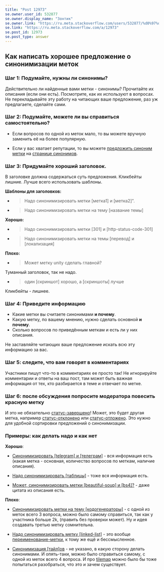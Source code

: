 ```yaml
---
title: "Post 12973"
se.owner.user_id: 532877
se.owner.display_name: "Зонтик"
se.owner.link: "https://ru.meta.stackoverflow.com/users/532877/%d0%97%d0%be%d0%bd%d1%82%d0%b8%d0%ba"
se.link: "https://ru.meta.stackoverflow.com/a/12973"
se.post_id: 12973
se.post_type: answer
---
```

<h2>Как написать хорошее предложение о синонимизации меток</h2>
<h3>Шаг 1: Подумайте, нужны ли синонимы?</h3>
<p>Действительно ли найденные вами метки - синонимы? Прочитайте их описания (если они есть). Посмотрите, как их используют в вопросах. Не перекладывайте эту работу на читающих ваше предложение, раз уж предлагаете, сделайте сами.</p>
<h3>Шаг 2: Подумайте, можете ли вы справиться самостоятельно?</h3>
<ul>
<li><p>Если вопросов по одной из меток мало, то вы можете вручную заменить её на более популярную.</p>
</li>
<li><p>Если у вас хватает репутации, то вы можете <a href="https://ru.stackoverflow.com/help/privileges/suggest-tag-synonyms">предложить синоним метки</a> на <a href="https://ru.stackoverflow.com/tags/synonyms">странице синонимов</a>.</p>
</li>
</ul>
<h3>Шаг 3: Придумайте хороший заголовок.</h3>
<p>В заголовке должна содержаться суть предложения. Кликбейты лишние. Лучше всего использовать шаблоны.</p>
<p><strong>Шаблоны для заголовков:</strong></p>
<ul>
<li>
<blockquote>
<p>Надо синонимизировать метки [метка1] и [метка2]&quot;.</p>
</blockquote>
</li>
<li>
<blockquote>
<p>Надо синонимизировать метки на тему [название темы]</p>
</blockquote>
</li>
</ul>
<p><strong>Хорошо:</strong></p>
<ul>
<li>
<blockquote>
<p>Надо синонимизировать метки [301] и [http-status-code-301]</p>
</blockquote>
</li>
<li>
<blockquote>
<p>Надо синонимизировать метки на темы [перевод] и [локализация]</p>
</blockquote>
</li>
</ul>
<p><strong>Плохо:</strong></p>
<ul>
<li>
<blockquote>
<p>Может метку unity сделать главной?</p>
</blockquote>
</li>
</ul>
<p>Туманный заголовок, так не надо.</p>
<ul>
<li>
<blockquote>
<p>один [скриншот] хорошо, а [скриншоты] лучше</p>
</blockquote>
</li>
</ul>
<p>Кликбейты - лишнее.</p>
<h3>Шаг 4: Приведите информацию</h3>
<ul>
<li>Какие метки вы считаете синонимами <strong>и почему</strong>.</li>
<li>Какую метку, по вашему мнению, нужно сделать основной <strong>и почему</strong>.</li>
<li>Сколько вопросов по приведённым меткам и есть ли у них описания.</li>
</ul>
<p>Не заставляйте читающих ваше предложение искать всю эту информацию за вас.</p>
<h3>Шаг 5: следите, что вам говорят в комментариях</h3>
<p>Участники пишут что-то в комментариях ее просто так! Не игнорируйте комментарии и ответы на ваш пост, там может быть важная информация от тех, кто разбирается в теме и отвечает по метке.</p>
<h3>Шаг 6: после обсуждения попросите модератора повесить красную метку</h3>
<p>И это не обязательно <a href="/questions/tagged/%d1%81%d1%82%d0%b0%d1%82%d1%83%d1%81-%d0%b7%d0%b0%d0%b2%d0%b5%d1%80%d1%88%d0%b5%d0%bd%d0%be" class="post-tag moderator-tag" title="показать вопросы с меткой [статус-завершено]" aria-label="показать вопросы с меткой [статус-завершено]" rel="tag" aria-labelledby="tag-статус-завершено-tooltip-container">статус-завершено</a>! Может, это будет другая метка, например <a href="/questions/tagged/%d1%81%d1%82%d0%b0%d1%82%d1%83%d1%81-%d0%be%d1%82%d0%ba%d0%bb%d0%be%d0%bd%d0%b5%d0%bd%d0%be" class="post-tag moderator-tag" title="показать вопросы с меткой [статус-отклонено]" aria-label="показать вопросы с меткой [статус-отклонено]" rel="tag" aria-labelledby="tag-статус-отклонено-tooltip-container">статус-отклонено</a> или <a href="/questions/tagged/%d1%81%d1%82%d0%b0%d1%82%d1%83%d1%81-%d0%be%d1%82%d0%bb%d0%be%d0%b6%d0%b5%d0%bd%d0%be" class="post-tag moderator-tag" title="показать вопросы с меткой [статус-отложено]" aria-label="показать вопросы с меткой [статус-отложено]" rel="tag" aria-labelledby="tag-статус-отложено-tooltip-container">статус-отложено</a>. Это нужно для удобной сортировки предложений о синонимизации.</p>
<h3>Примеры: как делать надо и как нет</h3>
<p><strong>Хорошо</strong>:</p>
<ul>
<li><p><a href="https://ru.meta.stackoverflow.com/questions/12929/">Синонимизировать [telegram] и [телеграм]</a> - вся информация есть (какая метка - основная, количество вопросов по меткам, наличие описания).</p>
</li>
<li><p><a href="https://ru.meta.stackoverflow.com/questions/12885/">Надо синонимизировать [таблицы]</a> - тоже вся информация есть.</p>
</li>
<li><p><a href="https://ru.meta.stackoverflow.com/questions/12873/">Может, синонимизировать метки [beautiful-soup] и [bs4]?</a> - даже цитата из описания есть.</p>
</li>
</ul>
<p><strong>Плохо</strong>:</p>
<ul>
<li><p><a href="https://ru.meta.stackoverflow.com/questions/12958/">Синонимизировать метки на тему [кодогенераторы]</a> - с одной из меток всего 3 вопроса, можно было самому справиться, так как у участника больше 2k, (править без проверки может). Ну и идея создавать третью метку сомнительна.</p>
</li>
<li><p><a href="https://ru.meta.stackoverflow.com/questions/12957/">Надо синонимизировать метку [linked-list]</a> - это вообще <a href="/questions/tagged/%d0%bf%d0%b5%d1%80%d0%b5%d0%b8%d0%bc%d0%b5%d0%bd%d0%be%d0%b2%d0%b0%d0%bd%d0%b8%d0%b5-%d0%bc%d0%b5%d1%82%d0%ba%d0%b8" class="post-tag" title="показать вопросы с меткой [переименование-метки]" aria-label="показать вопросы с меткой [переименование-метки]" rel="tag" aria-labelledby="tag-переименование-метки-tooltip-container">переименование-метки</a>, к тому же ещё и бессмысленное.</p>
</li>
<li><p><a href="https://ru.meta.stackoverflow.com/questions/12883/">Синонимизация [тайл]ов</a> - не указано, в какую сторону делать синонимами. И опять-таки, можно было справиться самому, с одной из меток всего 4 вопроса. И про <a href="https://ru.stackoverflow.com/questions/tagged/tilemap" class="post-tag" title="показать вопросы с меткой [tilemap]" aria-label="показать вопросы с меткой [tilemap]" rel="tag" aria-labelledby="tag-tilemap-tooltip-container">tilemap</a> можно было бы тоже попытаться разобраться, что это и зачем существует.</p>
</li>
</ul>
